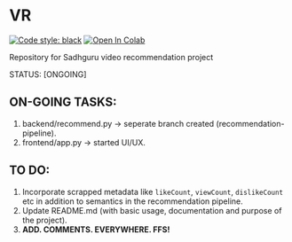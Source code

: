# VR

[![Code style: black](https://img.shields.io/badge/code%20style-black-000000.svg)](https://github.com/psf/black)
[![Open In Colab](https://colab.research.google.com/assets/colab-badge.svg)](https://colab.research.google.com/drive/1oOJkErWRT3gNRAfG89wLk4Dijynthvwx?usp=sharing)


Repository for Sadhguru video recommendation project

STATUS: [ONGOING]


## ON-GOING TASKS:
1. backend/recommend.py -> seperate branch created (recommendation-pipeline).
2. frontend/app.py -> started UI/UX.

## TO DO:
1. Incorporate scrapped metadata like `likeCount`, `viewCount`, `dislikeCount` etc in addition to semantics in the recommendation pipeline.
2. Update README.md (with basic usage, documentation and purpose of the project).
3. **ADD. COMMENTS. EVERYWHERE. FFS!**